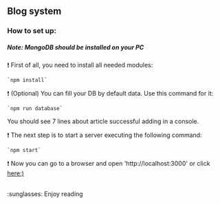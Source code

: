 ## Blog system

### How to set up:
##### Note: MongoDB should be installed on your PC

:exclamation: First of all, you need to install all needed modules:

    `npm install`

:exclamation: (Optional) You can fill your DB by default data. Use this command for it:

    `npm run database`

You should see 7 lines about article successful adding in a console.

:exclamation: The next step is to start a server executing the following command:
    
    `npm start`

:exclamation: Now you can go to a browser and open 'http://localhost:3000' or click [here:)][1]

<br/>
:sunglasses: Enjoy reading

[1]:http://localhost:3000
